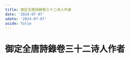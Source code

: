 ```yaml
---
title: 御定全唐詩錄卷三十二诗人作者
date: '2024-07-07'
udate: '2024-07-07'
aside: false
---
```

# 御定全唐詩錄卷三十二诗人作者

<AuthorPage :authorMap="authorMap" :chapternum="32" />

<script setup>
const chapter = '卷三十二';
import authorMap from '/data/qtsl/卷三十二/author.json'
</script>
